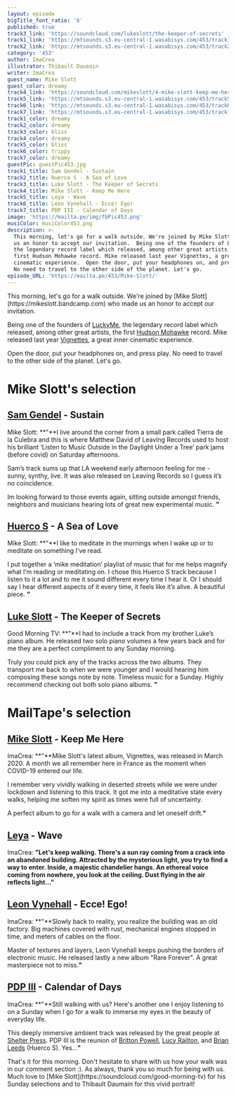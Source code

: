 ```yaml
---
layout: episode
bigTitle_font_ratio: '6'
published: true
track3_link: 'https://soundcloud.com/lukeslott/the-keeper-of-secrets'
track1_link: 'https://mtsounds.s3.eu-central-1.wasabisys.com/453/track1.mp3'
track2_link: 'https://mtsounds.s3.eu-central-1.wasabisys.com/453/track2.mp3'
category: '453'
author: ImaCrea
illustrator: Thibault Daumain
writer: ImaCrea
guest_name: Mike Slott
guest_color: dreamy
track4_link: 'https://soundcloud.com/mikeslott/4-mike-slott-keep-me-here-precise-master-v2'
track5_link: 'https://mtsounds.s3.eu-central-1.wasabisys.com/453/track5.mp3'
track6_link: 'https://mtsounds.s3.eu-central-1.wasabisys.com/453/track6.mp3'
track7_link: 'https://mtsounds.s3.eu-central-1.wasabisys.com/453/track7.mp3'
track1_color: dreamy
track2_color: dreamy
track3_color: bliss
track4_color: dreamy
track5_color: bliss
track6_color: trippy
track7_color: dreamy
guestPic: guestPic453.jpg
track1_title: Sam Gendel - Sustain
track2_title: Huerco S - A Sea of Love
track3_title: Luke Slott - The Keeper of Secrets
track4_title: Mike Slott - Keep Me Here
track5_title: Leya - Wave
track6_title: Leon Vynehall - Ecce! Ego!
track7_title: PDP III - Calendar of Days
image: 'https://mailta.pe/img/fbPic453.png'
musiColor: musiColor453.png
description: >-
  This morning, let's go for a walk outside. We're joined by Mike Slott who made
  us an honor to accept our invitation.  Being one of the founders of LuckyMe,
  the legendary record label which released, among other great artists, the
  first Hudson Mohawke record. Mike released last year Vignettes, a great inner
  cinematic experience.  Open the door, put your headphones on, and press play.
  No need to travel to the other side of the planet. Let's go.
episode_URL: 'https://mailta.pe/453/Mike-Slott/'
---
```

<p id="introduction">This morning, let's go for a walk outside. We're joined by [Mike Slott](https://mikeslott.bandcamp.com) who made us an honor to accept our invitation. 
  
  Being one of the founders of [LuckyMe](https://www.luckyme.net), the legendary record label which released, among other great artists, the first [Hudson Mohawke](https://hudsonmohawke.bandcamp.com/) record. Mike released last year [Vignettes](https://mikeslott.bandcamp.com/album/vignettes-2), a great inner cinematic experience.
  
  Open the door, put your headphones on, and press play. No need to travel to the other side of the planet. Let's go.</p>

# Mike Slott's selection

## [Sam Gendel](https://samgendel.bandcamp.com/) - Sustain
Mike Slott: **"**I live around the corner from a small park called Tierra de la Culebra and this is where Matthew David of Leaving Records used to host his brilliant ‘Listen to Music Outside in the Daylight Under a Tree’ park jams (before covid) on Saturday afternoons. 

Sam’s track sums up that LA weekend early afternoon feeling for me - sunny, synthy, live.
It was also released on Leaving Records so I guess it’s no coincidence. 

Im looking forward to those events again, sitting outside amongst friends, neighbors and musicians hearing lots of great new experimental music. **"**


## [Huerco S](https://huercos.bandcamp.com/) - A Sea of Love
Mike Slott: **"**I like to meditate in the mornings when I wake up or to meditate on something I’ve read.

I put together a ‘mike meditation’ playlist of music that for me helps magnify what I’m reading or meditating on. I chose this Huerco S track because I listen to it a lot and to me it sound different every time I hear it. Or I should say I hear different aspects of it every time, it feels like it’s alive. A beautiful piece. **"**


## [Luke Slott](https://lukeslott.bandcamp.com/) - The Keeper of Secrets
Good Morning TV: **"**I had to include a track from my brother Luke’s piano album. He released two solo piano volumes a few years back and for me they are a perfect compliment to any Sunday morning. 

Truly you could pick any of the tracks across the two albums. They transport me back to when we were younger and I would hearing him composing these songs note by note. Timeless music for a Sunday. Highly recommend checking out both solo piano albums. **"**

# MailTape's selection

## [Mike Slott](https://mikeslott.bandcamp.com/) - Keep Me Here
ImaCrea: **"**Mike Slott's latest album, Vignettes, was released in March 2020. A month we all remember here in France as the moment when COVID-19 entered our life. 

I remember very vividly walking in deserted streets while we were under lockdown and listening to this track. It got me into a meditative state every walks, helping me soften my spirit as times were full of uncertainty.

A perfect album to go for a walk with a camera and let oneself drift.**"**

## [Leya](https://leya.bandcamp.com/album/flood-dream) - Wave
ImaCrea: **"**Let's keep walking. There's a sun ray coming from a crack into an abandoned building. Attracted by the mysterious light, you try to find a way to enter. Inside, a majestic chandelier hangs. An ethereal voice coming from nowhere, you look at the ceiling. Dust flying in the air reflects light...**"**

## [Leon Vynehall](https://leonvynehall.bandcamp.com/album/rare-forever) - Ecce! Ego!
ImaCrea: **"**Slowly back to reality, you realize the building was an old factory. Big machines covered with rust, mechanical engines stopped in time, and meters of cables on the floor. 

Master of textures and layers, Leon Vynehall keeps pushing the borders of electronic music. He released lastly a new album "Rare Forever". A great masterpiece not to miss.**"**

## [PDP III](https://shelterpress.bandcamp.com/album/pilled-up-on-a-couple-of-doves) - Calendar of Days
ImaCrea: **"**Still walking with us? Here's another one I enjoy listening to on a Sunday when I go for a walk to immerse my eyes in the beauty of everyday life.

This deeply immersive ambient track was released by the great people at [Shelter Press](https://shelter-press.com/). PDP III is the reunion of [Britton Powell](https://catchwaveltd.bandcamp.com/album/if-anything-is-ep), [Lucy Railton](https://lucyrailton.bandcamp.com/music), and [Brian Leeds](https://brianleeds.bandcamp.com/) (Huerco S). Yes...**"**

<p id="outroduction">That's it for this morning. Don't hesitate to share with us how your walk was in our comment section :). As always, thank you so much for being with us. Much love to [Mike Slott](https://soundcloud.com/good-morning-tv) for his Sunday selections and to Thibault Daumain for this vivid portrait!</p>
